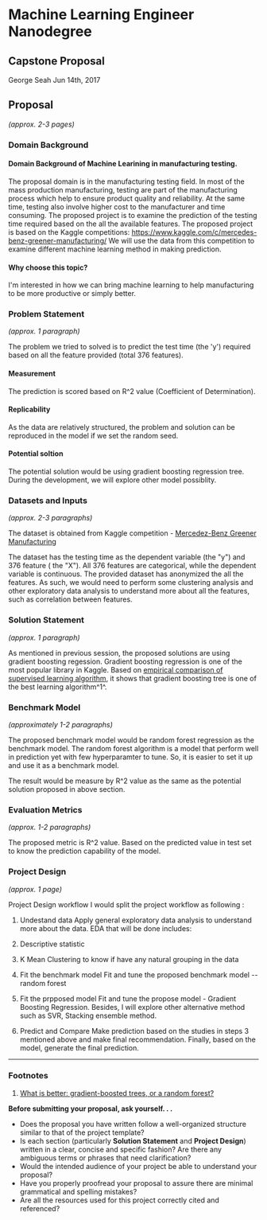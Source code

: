 # Machine Learning Engineer Nanodegree
## Capstone Proposal
George Seah
Jun 14th, 2017

## Proposal
_(approx. 2-3 pages)_


### Domain Background

#### Domain Background of Machine Learining in manufacturing testing.
The proposal domain is in the manufacturing testing field. In most of the mass production manufacturing, testing are part of the manufacturing process which help to ensure product quality and reliability. At the same time, testing also involve higher cost to the manufacturer and time consuming. 
The proposed project is to examine the prediction of the testing time required based on the all the available features. The proposed project is based on the Kaggle competitions: https://www.kaggle.com/c/mercedes-benz-greener-manufacturing/
We will use the data from this competition to examine different machine learning method in making prediction.


#### Why choose this topic? 
I'm interested in how we can bring machine learning to help manufacturing to be more productive or simply better.


### Problem Statement
_(approx. 1 paragraph)_

The problem we tried to solved is to predict the test time (the 'y') required based on all the feature provided (total 376 features).

#### Measurement 
The prediction is scored based on R^2 value (Coefficient of Determination).

#### Replicability
As the data are relatively structured, the problem and solution can be reproduced in the model if we set the random seed.

#### Potential soltion
The potential solution would be using gradient boosting regression tree.
During the development, we will explore other model possiblity.


### Datasets and Inputs
_(approx. 2-3 paragraphs)_

The dataset is obtained from Kaggle competition - [Mercedez-Benz Greener Manufacturing](https://www.kaggle.com/c/mercedes-benz-greener-manufacturing)

The dataset has the testing time as the dependent variable (the "y") and 376 feature ( the "X").
All 376 features are categorical, while the dependent variable is continuous.
The provided dataset has anonymized the all the features. As such, we would need to perform some clustering analysis and other exploratory data analysis to understand more about all the features, such as correlation between features.


### Solution Statement
_(approx. 1 paragraph)_

As mentioned in previous session, the proposed solutions are using gradient boosting regession. 
Gradient boosting regression is one of the most popular library in Kaggle. Based on [empirical comparison of supervised learning algorithm](http://citeseerx.ist.psu.edu/viewdoc/summary?doi=10.1.1.60.3232), it shows that gradient boosting tree is one of the best learning algorithm^1^.


### Benchmark Model
_(approximately 1-2 paragraphs)_

The proposed benchmark model would be random forest regression as the benchmark model. The random forest algorithm is a model that perform well in prediction yet with few hyperparamter to tune. So, it is easier to set it up and use it as a benchmark model.

The result would be measure by R^2 value as the same as the potential solution proposed in above section.


### Evaluation Metrics
_(approx. 1-2 paragraphs)_

The proposed metric is R^2 value. Based on the predicted value in test set to know the prediction capability of the model.


### Project Design
_(approx. 1 page)_

Project Design workflow 
I would split the project workflow as following :

1. Undestand data
Apply general exploratory data analysis to understand more about the data. EDA that will be done includes:
1. Descriptive statistic 
2. K Mean Clustering to know if have any natural grouping in the data

2. Fit the benchmark model
Fit and tune the proposed benchmark model -- random forest

3. Fit the prpposed model 
Fit and tune the propose model - Gradient Boosting Regression. Besides, I will explore other alternative method such as SVR, Stacking ensemble method.

4. Predict and Compare
Make prediction based on the studies in steps 3 mentioned above and make final recommendation.
Finally, based on the model, generate the final prediction.




-----------
### Footnotes
1. [What is better: gradient-boosted trees, or a random forest?](http://fastml.com/what-is-better-gradient-boosted-trees-or-random-forest/)


**Before submitting your proposal, ask yourself. . .**

- Does the proposal you have written follow a well-organized structure similar to that of the project template?
- Is each section (particularly **Solution Statement** and **Project Design**) written in a clear, concise and specific fashion? Are there any ambiguous terms or phrases that need clarification?
- Would the intended audience of your project be able to understand your proposal?
- Have you properly proofread your proposal to assure there are minimal grammatical and spelling mistakes?
- Are all the resources used for this project correctly cited and referenced?
